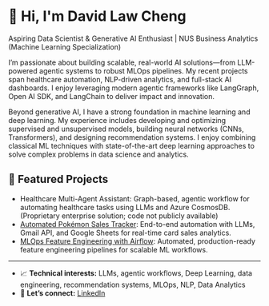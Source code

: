 # 👋 Hi, I'm David Law Cheng

Aspiring Data Scientist & Generative AI Enthusiast | NUS Business Analytics (Machine Learning Specialization)

I’m passionate about building scalable, real-world AI solutions—from LLM-powered agentic systems to robust MLOps pipelines. My recent projects span healthcare automation, NLP-driven analytics, and full-stack AI dashboards. I enjoy leveraging modern agentic frameworks like LangGraph, Open AI SDK, and LangChain to deliver impact and innovation.

Beyond generative AI, I have a strong foundation in machine learning and deep learning. My experience includes developing and optimizing supervised and unsupervised models, building neural networks (CNNs, Transformers), and designing recommendation systems. I enjoy combining classical ML techniques with state-of-the-art deep learning approaches to solve complex problems in data science and analytics.

## 🌟 Featured Projects
- Healthcare Multi-Agent Assistant: Graph-based, agentic workflow for automating healthcare tasks using LLMs and Azure CosmosDB. (Proprietary enterprise solution; code not publicly available)
- [Automated Pokémon Sales Tracker](https://github.com/davidlawcheng/pokemon-sales-tracker): End-to-end automation with LLMs, Gmail API, and Google Sheets for real-time card sales analytics.
- [MLOps Feature Engineering with Airflow](https://github.com/davidlawcheng/airflow-feature-eng): Automated, production-ready feature engineering pipelines for scalable ML workflows.

---

- 📈 **Technical interests:** LLMs, agentic workflows, Deep Learning, data engineering, recommendation systems, MLOps, NLP, Data Analytics
- 🤝 **Let’s connect:** [LinkedIn](https://www.linkedin.com/in/david-law-cheng/)

